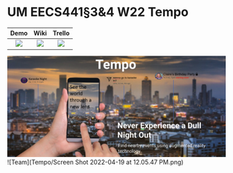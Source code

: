 # UM EECS441§3&4 W22 Tempo

| Demo  |  Wiki |  Trello  |
|:-----:|:-----:|:--------:|
|[<img src="https://eecs441.eecs.umich.edu/img/admin/video.png">][demo_page]|[<img src="https://eecs441.eecs.umich.edu/img/admin/wiki.png">][wiki_page]|[<img src="https://eecs441.eecs.umich.edu/img/admin/trello.png">][process_page]|

![Elevator Pitch](https://github.com/jesum44/Tempo/blob/main/images/Screen%20Shot%202022-04-19%20at%2010.50.38%20AM.png) <!-- MUST be placed in user-images.githubusercontent.com -->
![Team](Tempo/Screen Shot 2022-04-19 at 12.05.47 PM.png)

[demo_page]: https://www.youtube.com/watch?v=S5yuldNM2EU
[wiki_page]: https://github.com/jesum44/Tempo/wiki
[process_page]: https://trello.com/b/kNYE1QHH/tempo
